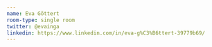 ```yaml
---
name: Eva Göttert
room-type: single room
twitter: @evainga
linkedin: https://www.linkedin.com/in/eva-g%C3%B6ttert-39779b69/
---
```

